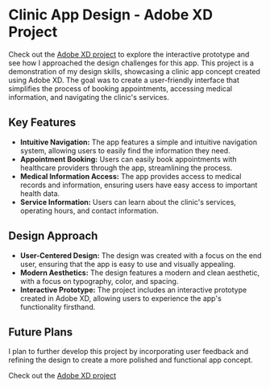 # Clinic App Design - Adobe XD Project
Check out the [Adobe XD project](https://xd.adobe.com/view/f9132ddd-5039-4c33-8997-431209ca636a-ac40/) to explore the interactive prototype and see how I approached the design challenges for this app.
This project is a demonstration of my design skills, showcasing a clinic app concept created using Adobe XD. The goal was to create a user-friendly interface that simplifies the process of booking appointments, accessing medical information, and navigating the clinic's services.

## Key Features
- **Intuitive Navigation:** The app features a simple and intuitive navigation system, allowing users to easily find the information they need.
- **Appointment Booking:** Users can easily book appointments with healthcare providers through the app, streamlining the process.
- **Medical Information Access:** The app provides access to medical records and information, ensuring users have easy access to important health data.
- **Service Information:** Users can learn about the clinic's services, operating hours, and contact information.

## Design Approach
- **User-Centered Design:** The design was created with a focus on the end user, ensuring that the app is easy to use and visually appealing.
- **Modern Aesthetics:** The design features a modern and clean aesthetic, with a focus on typography, color, and spacing.
- **Interactive Prototype:** The project includes an interactive prototype created in Adobe XD, allowing users to experience the app's functionality firsthand.

## Future Plans
I plan to further develop this project by incorporating user feedback and refining the design to create a more polished and functional app concept.

Check out the [Adobe XD project](https://xd.adobe.com/view/f9132ddd-5039-4c33-8997-431209ca636a-ac40/) 


